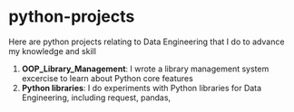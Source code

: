 # python-projects
Here are python projects relating to Data Engineering that I do to advance my knowledge and skill
1. **OOP_Library_Management**: I wrote a library management system excercise to learn about Python core features
2. **Python libraries**: I do experiments with Python libraries for Data Engineering, including request, pandas, 
